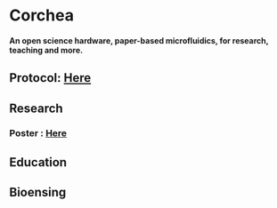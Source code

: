 # Corchea

#### An open science hardware, paper-based microfluidics, for research, teaching and more.

## Protocol: [Here](https://www.protocols.io/view/corchea-paper-based-microfluidic-device-vtwe6pe)

## Research
### Poster : [Here](https://www.researchgate.net/publication/334523532_Open-Source_Paper-Fluidic_Device_for_Bacterial_Culture_Communication_and_Biocomputing)

## Education

## Bioensing
